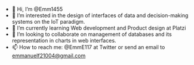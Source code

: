 - 👋 Hi, I’m @Emm1455
- 👀 I’m interested in the design of interfaces of data and decision-making systems on the IoT paradigm.
- 🌱 I’m currently learning Web development and Product design at Platzi
- 💞️ I’m looking to collaborate on management of databases and its representation in charts in web interfaces.
- 📫 How to reach me: @EmmE117 at Twitter or send an email to emmanuelf21004@gmail.com

<!---
Emm1455/Emm1455 is a ✨ special ✨ repository because its `README.md` (this file) appears on your GitHub profile.
You can click the Preview link to take a look at your changes.
--->
